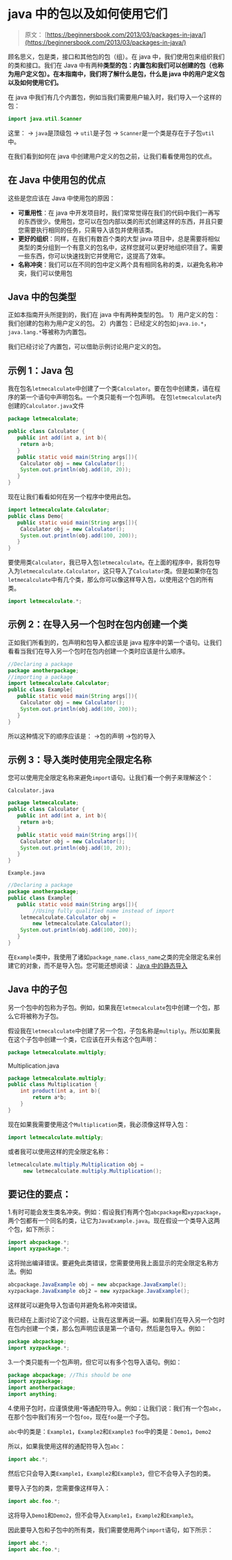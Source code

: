 # java 中的包以及如何使用它们

> 原文： [https://beginnersbook.com/2013/03/packages-in-java/](https://beginnersbook.com/2013/03/packages-in-java/)

顾名思义，包是类，接口和其他包的包（组）。在 java 中，我们使用包来组织我们的类和接口。我们在 Java 中有两种**类型的包：内置包和我们可以创建的包（也称为用户定义包）。在本指南中，我们将了解什么是包，什么是 java 中的用户定义包以及如何使用它们。**

在 java 中我们有几个内置包，例如当我们需要用户输入时，我们导入一个这样的包：

```java
import java.util.Scanner
```

这里：
→ `java`是顶级包
→ `util`是子包
→ `Scanner`是一个类是存在于子包`util`中。

在我们看到如何在 java 中创建用户定义的包之前，让我们看看使用包的优点。

## 在 Java 中使用包的优点

这些是您应该在 Java 中使用包的原因：

*   **可重用性**：在 java 中开发项目时，我们常常觉得在我们的代码中我们一再写的东西很少。使用包，您可以在包内部以类的形式创建这样的东西，并且只要您需要执行相同的任务，只需导入该包并使用该类。
*   **更好的组织**：同样，在我们有数百个类的大型 java 项目中，总是需要将相似类型的类分组到一个有意义的包名中，这样您就可以更好地组织项目了。需要一些东西，你可以快速找到它并使用它，这提高了效率。
*   **名称冲突**：我们可以在不同的包中定义两个具有相同名称的类，以避免名称冲突，我们可以使用包

## Java 中的包类型

正如本指南开头所提到的，我们在 java 中有两种类型的包。
1）用户定义的包：我们创建的包称为用户定义的包。
2）内置包：已经定义的包如`java.io.*`，`java.lang.*`等被称为内置包。

我们已经讨论了内置包，可以借助示例讨论用户定义的包。

## 示例 1：Java 包

我在包名`letmecalculate`中创建了一个类`Calculator`。要在包中创建类，请在程序的第一个语句中声明包名。一个类只能有一个包声明。
在包`letmecalculate`内创建的`Calculator.java`文件

```java
package letmecalculate;

public class Calculator {
   public int add(int a, int b){
	return a+b;
   }
   public static void main(String args[]){
	Calculator obj = new Calculator();
	System.out.println(obj.add(10, 20));
   }
}

```

现在让我们看看如何在另一个程序中使用此包。

```java
import letmecalculate.Calculator;
public class Demo{
   public static void main(String args[]){
	Calculator obj = new Calculator();
	System.out.println(obj.add(100, 200));
   }
}
```

要使用类`Calculator`，我已导入包`letmecalculate`。在上面的程序中，我将包导入为`letmecalculate.Calculator`，这只导入了`Calculator`类。但是如果你在包`letmecalculate`中有几个类，那么你可以像这样导入包，以使用这个包的所有类。

```java
import letmecalculate.*;
```

## 示例 2：在导入另一个包时在包内创建一个类

正如我们所看到的，包声明和包导入都应该是 java 程序中的第一个语句。让我们看看当我们在导入另一个包时在包内创建一个类时应该是什么顺序。

```java
//Declaring a package
package anotherpackage;
//importing a package
import letmecalculate.Calculator;
public class Example{
   public static void main(String args[]){
	Calculator obj = new Calculator();
	System.out.println(obj.add(100, 200));
   }
}
```

所以这种情况下的顺序应该是：
→包的声明
→包的导入

## 示例 3：导入类时使用完全限定名称

您可以使用完全限定名称来避免`import`语句。让我们看一个例子来理解这个：

`Calculator.java`

```java
package letmecalculate;
public class Calculator {
   public int add(int a, int b){
	return a+b;
   }
   public static void main(String args[]){
	Calculator obj = new Calculator();
	System.out.println(obj.add(10, 20));
   }
}
```

`Example.java`

```java
//Declaring a package
package anotherpackage;
public class Example{
   public static void main(String args[]){
        //Using fully qualified name instead of import
	letmecalculate.Calculator obj = 
		new letmecalculate.Calculator();
	System.out.println(obj.add(100, 200));
   }
}
```

在`Example`类中，我使用了诸如`package_name.class_name`之类的完全限定名来创建它的对象，而不是导入包。您可能还想阅读： [Java 中的静态导入](https://beginnersbook.com/2013/05/java-static-import/)

## Java 中的子包

另一个包中的包称为子包。例如，如果我在`letmecalculate`包中创建一个包，那么它将被称为子包。

假设我在`letmecalculate`中创建了另一个包，子包名称是`multiply`。所以如果我在这个子包中创建一个类，它应该在开头有这个包声明：

```java
package letmecalculate.multiply;
```

Multiplication.java

```java
package letmecalculate.multiply;
public class Multiplication {
	int product(int a, int b){
		return a*b;
	}
}
```

现在如果我需要使用这个`Multiplication`类，我必须像这样导入包：

```java
import letmecalculate.multiply;
```

或者我可以使用这样的完全限定名称：

```java
letmecalculate.multiply.Multiplication obj = 
     new letmecalculate.multiply.Multiplication();

```

## 要记住的要点：

1.有时可能会发生类名冲突。例如：假设我们有两个包`abcpackage`和`xyzpackage`，两个包都有一个同名的类，让它为`JavaExample.java`。现在假设一个类导入这两个包，如下所示：

```java
import abcpackage.*;
import xyzpackage.*;
```

这将抛出编译错误。要避免此类错误，您需要使用我上面显示的完全限定名称方法。例如

```java
abcpackage.JavaExample obj = new abcpackage.JavaExample();
xyzpackage.JavaExample obj2 = new xyzpackage.JavaExample();
```

这样就可以避免导入包语句并避免名称冲突错误。

我已经在上面讨论了这个问题，让我在这里再说一遍。如果我们在导入另一个包时在包内创建一个类，那么包声明应该是第一个语句，然后是包导入。例如：

```java
package abcpackage;
import xyzpackage.*;
```

3.一个类只能有一个包声明，但它可以有多个包导入语句。例如：

```java
package abcpackage; //This should be one
import xyzpackage;
import anotherpackage;
import anything;
```

4.使用子包时，应谨慎使用`*`等通配符导入。例如：让我们说：我们有一个包`abc`，在那个包中我们有另一个包`foo`，现在`foo`是一个子包。

`abc`中的类是：`Example1`，`Example2`和`Example3`
`foo`中的类是：`Demo1`，`Demo2`

所以，如果我使用这样的通配符导入包`abc`：

```java
import abc.*;
```

然后它只会导入类`Example1`，`Example2`和`Example3`，但它不会导入子包的类。

要导入子包的类，您需要像这样导入：

```java
import abc.foo.*;
```

这将导入`Demo1`和`Demo2`，但不会导入`Example1`，`Example2`和`Example3`。

因此要导入包和子包中的所有类，我们需要使用两个`import`语句，如下所示：

```java
import abc.*;
import abc.foo.*;
```